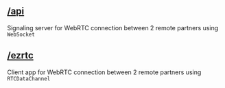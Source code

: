 ## [/api](https://github.com/alekseykarpenko/lab/blob/master/api/README.md)
Signaling server for WebRTC connection between 2 remote partners using `WebSocket`

## [/ezrtc](https://github.com/alekseykarpenko/lab/blob/master/public/ezrtc/README.md)
Client app for WebRTC connection between 2 remote partners using `RTCDataChannel`
